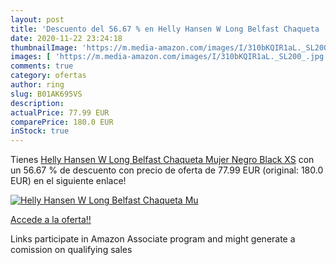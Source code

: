 ```yaml
---
layout: post
title: 'Descuento del 56.67 % en Helly Hansen W Long Belfast Chaqueta  Mu'
date: 2020-11-22 23:24:18
thumbnailImage: 'https://m.media-amazon.com/images/I/310bKQIR1aL._SL200_.jpg'
images: [ 'https://m.media-amazon.com/images/I/310bKQIR1aL._SL200_.jpg' ]
comments: true
category: ofertas
author: ring
slug: B01AK695VS
description:
actualPrice: 77.99 EUR
comparePrice: 180.0 EUR
inStock: true
---
```


Tienes [Helly Hansen W Long Belfast Chaqueta  Mujer  Negro  Black   XS](https://www.amazon.es/dp/B01AK695VS/?tag=tolees-21) con un 56.67 % de descuento con precio de oferta de 77.99 EUR (original: 180.0 EUR) en el siguiente enlace!

[![Helly Hansen W Long Belfast Chaqueta  Mu](https://m.media-amazon.com/images/I/310bKQIR1aL._SL200_.jpg)](https://www.amazon.es/dp/B01AK695VS/?tag=tolees-21)

[Accede a la oferta!!](https://www.amazon.es/dp/B01AK695VS/?tag=tolees-21)

Links participate in Amazon Associate program and might generate a comission on qualifying sales


